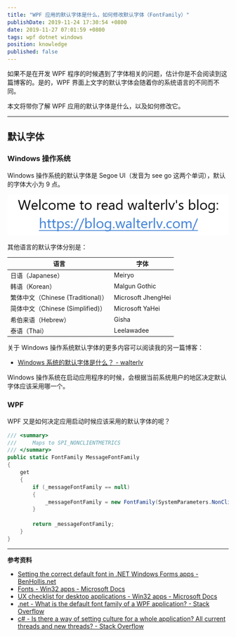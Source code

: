 ```yaml
---
title: "WPF 应用的默认字体是什么，如何修改默认字体（FontFamily）"
publishDate: 2019-11-24 17:30:54 +0800
date: 2019-11-27 07:01:59 +0800
tags: wpf dotnet windows
position: knowledge
published: false
---
```


如果不是在开发 WPF 程序的时候遇到了字体相关的问题，估计你是不会阅读到这篇博客的。是的，WPF 界面上文字的默认字体会随着你的系统语言的不同而不同。

本文将带你了解 WPF 应用的默认字体是什么，以及如何修改它。

---

<div id="toc"></div>

## 默认字体

### Windows 操作系统

Windows 操作系统的默认字体是 Segoe UI（发音为 see go 这两个单词），默认的字体大小为 9 点。

![Segoe UI](/static/posts/2019-11-18-21-29-13.png)

其他语言的默认字体分别是：

| 语言                              | 字体               |
| --------------------------------- | ------------------ |
| 日语（Japanese）                  | Meiryo             |
| 韩语（Korean）                    | Malgun Gothic      |
| 繁体中文（Chinese (Traditional)） | Microsoft JhengHei |
| 简体中文（Chinese (Simplified)）  | Microsoft YaHei    |
| 希伯来语（Hebrew）                | Gisha              |
| 泰语（Thai）                      | Leelawadee         |

关于 Windows 操作系统默认字体的更多内容可以阅读我的另一篇博客：

- [Windows 系统的默认字体是什么？ - walterlv](/post/windows-default-font-family)

Windows 操作系统在启动应用程序的时候，会根据当前系统用户的地区决定默认字体应该采用哪一个。

### WPF

WPF 又是如何决定应用启动时候应该采用的默认字体的呢？

```csharp
/// <summary>
///     Maps to SPI_NONCLIENTMETRICS
/// </summary>
public static FontFamily MessageFontFamily
{
    get
    {
        if (_messageFontFamily == null)
        {
            _messageFontFamily = new FontFamily(SystemParameters.NonClientMetrics.lfMessageFont.lfFaceName);
        }

        return _messageFontFamily;
    }
}
```

---

**参考资料**

- [Setting the correct default font in .NET Windows Forms apps - BenHollis.net](https://benhollis.net/blog/2007/04/11/setting-the-correct-default-font-in-net-windows-forms-apps/)
- [Fonts - Win32 apps - Microsoft Docs](https://docs.microsoft.com/en-us/windows/win32/uxguide/vis-fonts)
- [UX checklist for desktop applications - Win32 apps - Microsoft Docs](https://docs.microsoft.com/en-us/windows/win32/uxguide/top-violations)
- [.net - What is the default font family of a WPF application? - Stack Overflow](https://stackoverflow.com/q/4141877/6233938)
- [c# - Is there a way of setting culture for a whole application? All current threads and new threads? - Stack Overflow](https://stackoverflow.com/q/468791/6233938)
